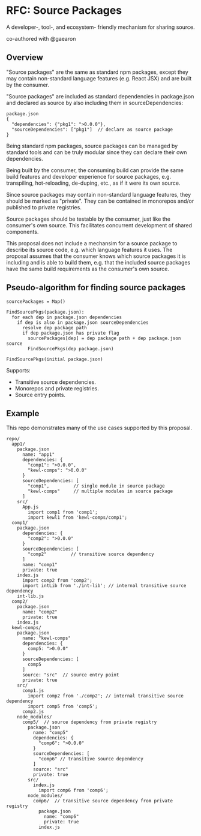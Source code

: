 # RFC: Source Packages
A developer-, tool-, and ecosystem- friendly mechanism for sharing source.

co-authored with @gaearon

## Overview

"Source packages" are the same as standard npm packages, except they may contain non-standard language features (e.g. React JSX) and are built by the consumer.

"Source packages" are included as standard dependencies in package.json and declared as source by also including them in sourceDependencies:
```
package.json
{
  "dependencies": {"pkg1": ">0.0.0"},
  "sourceDependencies": ["pkg1"]  // declare as source package
}
```

Being standard npm packages, source packages can be managed by standard tools and can be truly modular since they can declare their own dependencies.

Being built by the consumer, the consuming build can provide the same build features and developer experience for source packages, e.g. transpiling, hot-reloading, de-duping, etc., as if it were its own source.

Since source packages may contain non-standard language features, they should be marked as "private".  They can be contained in monorepos and/or published to private registries.

Source packages should be testable by the consumer, just like the consumer's own source. This facilitates concurrent development of shared components.

This proposal does not include a mechansim for a source package to describe its source code, e.g. which language features it uses.  The proposal assumes that the consumer knows which source packages it is including and is able to build them, e.g. that the included source packages have the same build requirements as the consumer's own source.

## Pseudo-algorithm for finding source packages
```
sourcePackages = Map()

FindSourcePkgs(package.json):
  for each dep in package.json dependencies
    if dep is also in package.json sourceDependencies
      resolve dep package path
      if dep package.json has private flag
        sourcePackages[dep] = dep package path + dep package.json source
        FindSourcePkgs(dep package.json)

FindSourcePkgs(initial package.json)
```

Supports:
* Transitive source dependencies.
* Monorepos and private registries.
* Source entry points.

## Example
This repo demonstrates many of the use cases supported by this proposal.

```
repo/
  app1/
    package.json
      name: "app1"
      dependencies: {
        "comp1": ">0.0.0",
        "kewl-comps": ">0.0.0"
      }
      sourceDependencies: [
        "comp1",         // single module in source package
        "kewl-comps"     // multiple modules in source package
      ]
    src/
      App.js
        import comp1 from 'comp1';
        import kewl1 from 'kewl-comps/comp1';
  comp1/
    package.json
      dependencies: {
        "comp2": ">0.0.0"
      }
      sourceDependencies: [
        "comp2"         // transitive source dependency
      ]
      name: "comp1"
      private: true
    index.js
      import comp2 from 'comp2';         
      import intLib from './int-lib'; // internal transitive source dependency
    int-lib.js
  comp2/
    package.json
      name: "comp2"
      private: true
    index.js
  kewl-comps/
    package.json
      name: "kewl-comps"
      dependencies: {
        comp5: ">0.0.0"
      }
      sourceDependencies: [
        comp5
      ]
      source: "src"  // source entry point
      private: true
    src/
      comp1.js
        import comp2 from './comp2'; // internal transitive source dependency
        import comp5 from 'comp5';
      comp2.js
    node_modules/
      comp5/  // source dependency from private registry
        package.json
          name: "comp5"
          dependencies: {
            "comp6": ">0.0.0"
          }
          sourceDependencies: [
            "comp6" // transitive source dependency
          ]
          source: "src"
          private: true
        src/
          index.js
            import comp6 from 'comp6';
        node_modules/
          comp6/  // transitive source dependency from private registry
            package.json
              name: "comp6"
              private: true
            index.js
```
